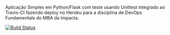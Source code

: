 Aplicação Simples em  Python/Flask com teste usando Unittest integrado ao Travis-CI fazendo deploy no Heroku para a disciplina de DevOps Fundamentals do MBA da Impacta.

[![Build Status](https://app.travis-ci.com/larissa144/devopslab-es21.svg?branch=main)](https://app.travis-ci.com/larissa144/devopslab-es21)